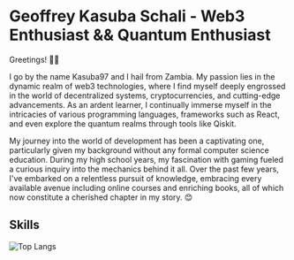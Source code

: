 # Geoffrey Kasuba Schali - Web3 Enthusiast && Quantum Enthusiast

Greetings! 👋🏾

I go by the name Kasuba97 and I hail from Zambia. My passion lies in the dynamic realm of web3 technologies, where I find myself deeply engrossed in the world of decentralized systems, cryptocurrencies, and cutting-edge advancements. As an ardent learner, I continually immerse myself in the intricacies of various programming languages, frameworks such as React, and even explore the quantum realms through tools like Qiskit. 

My journey into the world of development has been a captivating one, particularly given my background without any formal computer science education. During my high school years, my fascination with gaming fueled a curious inquiry into the mechanics behind it all. Over the past few years, I've embarked on a relentless pursuit of knowledge, embracing every available avenue including online courses and enriching books, all of which now constitute a cherished chapter in my story. 😊

## Skills
![Top Langs](https://github-readme-stats.vercel.app/api/top-langs/?username=anuraghazra&layout=compact)
